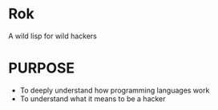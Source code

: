 # Rok
A wild lisp for wild hackers

# PURPOSE
- To deeply understand how programming languages work 
- To understand what it means to be a hacker
